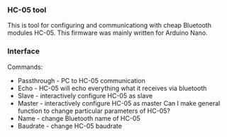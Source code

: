 ### HC-05 tool

This is tool for configuring and communicationg with cheap Bluetooth modules
HC-05. This firmware was mainly written for Arduino Nano.

### Interface

Commands:

* Passthrough - PC to HC-05 communication
* Echo - HC-05 will echo everything what it receives via bluetooth
* Slave - interactively configure HC-05 as slave
* Master - interactively configure HC-05 as master
Can I make general function to change particular parameters of HC-05?
* Name - change Bluetooth name of HC-05
* Baudrate - change HC-05 baudrate
